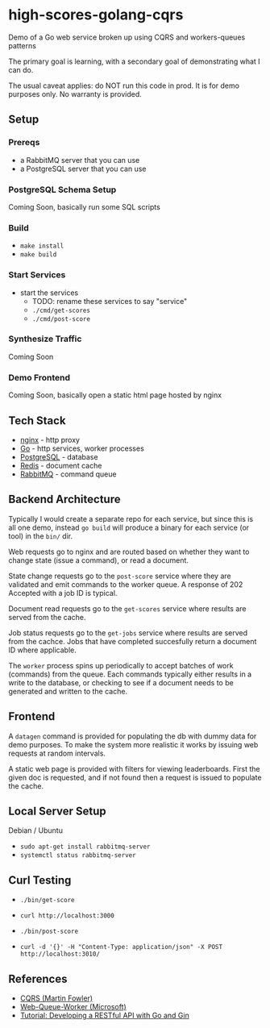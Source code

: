 # high-scores-golang-cqrs

Demo of a Go web service broken up using CQRS and workers-queues patterns

The primary goal is learning, with a secondary goal of demonstrating what I can do.

The usual caveat applies: do NOT run this code in prod. It is for demo purposes only. No warranty is provided.

## Setup

### Prereqs

* a RabbitMQ server that you can use
* a PostgreSQL server that you can use

### PostgreSQL Schema Setup

Coming Soon, basically run some SQL scripts

### Build

* `make install`
* `make build`

### Start Services

* start the services
  * TODO: rename these services to say "service"
  * `./cmd/get-scores`
  * `./cmd/post-score`

### Synthesize Traffic

Coming Soon

### Demo Frontend

Coming Soon, basically open a static html page hosted by nginx

## Tech Stack

* [nginx](https://www.nginx.com/) - http proxy
* [Go](https://go.dev/) - http services, worker processes
* [PostgreSQL](https://www.postgresql.org/) - database
* [Redis](https://redis.com/) - document cache
* [RabbitMQ](https://www.rabbitmq.com/) - command queue

## Backend Architecture

Typically I would create a separate repo for each service, but since this is all one demo, instead `go build` will produce a binary for each service (or tool) in the `bin/` dir.

Web requests go to nginx and are routed based on whether they want to change state (issue a command), or read a document.

State change requests go to the `post-score` service where they are validated and emit commands to the worker queue. A response of 202 Accepted with a job ID is typical.

Document read requests go to the `get-scores` service where results are served from the cache.

Job status requests go to the `get-jobs` service where results are served from the cachce. Jobs that have completed succesfully return a document ID where applicable.

The `worker` process spins up periodically to accept batches of work (commands) from the queue. Each commands typically either results in a write to the database, or checking to see if a document needs to be generated and written to the cache.

## Frontend

A `datagen` command is provided for populating the db with dummy data for demo purposes. To make the system more realistic it works by issuing web requests at random intervals.

A static web page is provided with filters for viewing leaderboards. First the given doc is requested, and if not found then a request is issued to populate the cache.

## Local Server Setup

Debian / Ubuntu
* `sudo apt-get install rabbitmq-server`
* `systemctl status rabbitmq-server`

## Curl Testing

* `./bin/get-score`
* `curl http://localhost:3000`

* `./bin/post-score`
* `curl -d '{}' -H "Content-Type: application/json" -X POST http://localhost:3010/`

## References

* [CQRS (Martin Fowler)](https://martinfowler.com/bliki/CQRS.html)
* [Web-Queue-Worker (Microsoft)](https://learn.microsoft.com/en-us/azure/architecture/guide/architecture-styles/web-queue-worker)
* [Tutorial: Developing a RESTful API with Go and Gin](https://go.dev/doc/tutorial/web-service-gin)
